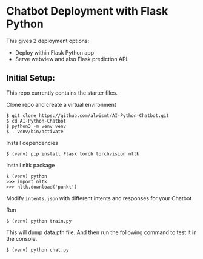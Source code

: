 # Chatbot Deployment with Flask Python



This gives 2 deployment options:
- Deploy within Flask Python app 
- Serve webview and also Flask prediction API.

## Initial Setup:
This repo currently contains the starter files.

Clone repo and create a virtual environment
```
$ git clone https://github.com/alwismt/AI-Python-Chatbot.git
$ cd AI-Python-Chatbot
$ python3 -m venv venv
$ . venv/bin/activate
```
Install dependencies
```
$ (venv) pip install Flask torch torchvision nltk
```
Install nltk package
```
$ (venv) python
>>> import nltk
>>> nltk.download('punkt')
```
Modify `intents.json` with different intents and responses for your Chatbot

Run
```
$ (venv) python train.py
```
This will dump data.pth file. And then run
the following command to test it in the console.
```
$ (venv) python chat.py
```





